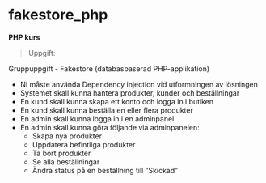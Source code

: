# fakestore_php

 **PHP kurs**
 >Uppgift:
 
 Gruppuppgift - Fakestore (databasbaserad PHP-applikation)
- Ni måste använda Dependency injection vid utformningen av lösningen
- Systemet skall kunna hantera produkter, kunder och beställningar
- En kund skall kunna skapa ett konto och logga in i butiken
- En kund skall kunna beställa en eller flera produkter
- En admin skall kunna logga in i en adminpanel
- En admin skall kunna göra följande via adminpanelen:
  - Skapa nya produkter
  - Uppdatera befintliga produkter
  - Ta bort produkter
  - Se alla beställningar
  - Ändra status på en beställning till ”Skickad”

